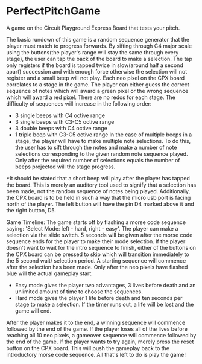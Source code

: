 # PerfectPitchGame
A game on the Circuit Playground Express Board that tests your pitch.

The basic rundown of this game is a random sequence generator that the player must match to progress forwards. By sifting through C4 major scale using the buttons(the player's range will stay the same through every stage), the user can tap the back of the board to make a selection. The tap only registers if the board is tapped twice in slow(around half a second apart) succession and with enough force otherwise the selection will not register and a small beep will not play. Each neo pixel on the CPX board correlates to a stage in the game. The player can either guess the correct sequence of notes which will award a green pixel or the wrong sequence which will award a red pixel. There are no redos for each stage. The difficulty of sequences will increase in the following order:
  - 3 single beeps with C4 octive range
  - 3 single beeps with C3-C5 octive range
  - 3 double beeps with C4 octive range
  - 1 triple beep with C3-C5 octive range
 In the case of multiple beeps in a stage, the player will have to make multiple note selections. To do this, the user has to sift through the notes and make a number of note selections corresponding to the given random note sequence played. Only after the required number of selections equals the number of beeps projected will the stage progress.
 
*It should be stated that a short beep will play after the player has tapped the board. This is merely an auditory tool used to signify that a selection has been made, not the random sequence of notes being played. Additionally, the CPX board is to be held in such a way that the micro usb port is facing north of the player. The left button will have the pin D4 marked above it and the right button, D5.

Game Timeline:
  The game starts off by flashing a morse code sequence saying: 'Select Mode: left - hard, right - easy'. The player can make a selection via the slide switch. 5 seconds will be given after the morse code sequence ends for the player to make their mode selection. If the player doesn't want to wait for the intro sequence to finish, either of the buttons on the CPX board can be pressed to skip which will transition immediately to the 5 second wait/ selection period. A starting sequence will commence after the selection has been made. Only after the neo pixels have flashed blue will the actual gameplay start. 
 - Easy mode gives the player two advantages, 3 lives before death and an unlimited amount of time to choose the sequences.
 - Hard mode gives the player 1 life before death and ten seconds per stage to make a selection. If the timer runs out, a life will be lost and the game will end.
  
  After the player makes it to the end, a winning sequence will commence followed by the end of the game. If the player loses all of the lives before reaching all 10 neo pixels, a gameover sequence will commence followed by the end of the game. If the player wants to try again, merely press the reset button on the CPX board. This will push the gameplay back to the introductory morse code sequence. All that's left to do is play the game!
 

